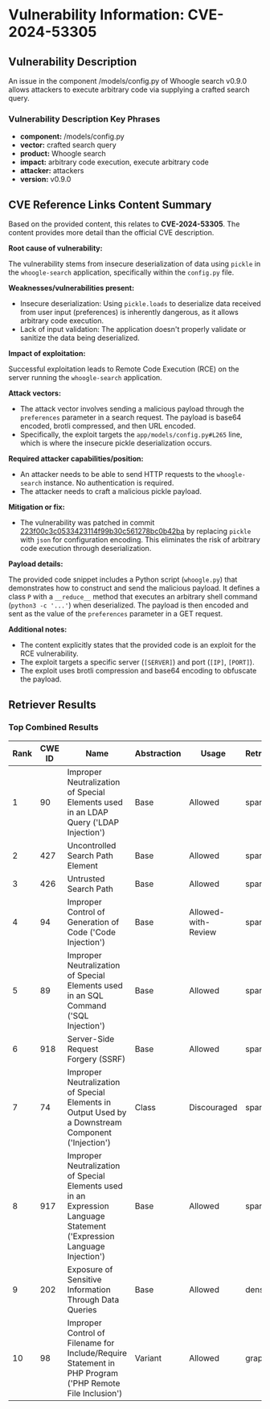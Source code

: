 # Vulnerability Information: CVE-2024-53305

## Vulnerability Description
An issue in the component /models/config.py of Whoogle search v0.9.0 allows attackers to execute arbitrary code via supplying a crafted search query.

### Vulnerability Description Key Phrases
- **component:** /models/config.py
- **vector:** crafted search query
- **product:** Whoogle search
- **impact:** arbitrary code execution, execute arbitrary code
- **attacker:** attackers
- **version:** v0.9.0

## CVE Reference Links Content Summary
Based on the provided content, this relates to **CVE-2024-53305**. The content provides more detail than the official CVE description.

**Root cause of vulnerability:**

The vulnerability stems from insecure deserialization of data using `pickle` in the `whoogle-search` application, specifically within the `config.py` file.

**Weaknesses/vulnerabilities present:**

*   Insecure deserialization: Using `pickle.loads` to deserialize data received from user input (preferences) is inherently dangerous, as it allows arbitrary code execution.
*   Lack of input validation: The application doesn't properly validate or sanitize the data being deserialized.

**Impact of exploitation:**

Successful exploitation leads to Remote Code Execution (RCE) on the server running the `whoogle-search` application.

**Attack vectors:**

*   The attack vector involves sending a malicious payload through the `preferences` parameter in a search request. The payload is base64 encoded, brotli compressed, and then URL encoded.
*   Specifically, the exploit targets the `app/models/config.py#L265` line, which is where the insecure pickle deserialization occurs.

**Required attacker capabilities/position:**

*   An attacker needs to be able to send HTTP requests to the `whoogle-search` instance. No authentication is required.
*   The attacker needs to craft a malicious pickle payload.

**Mitigation or fix:**

*   The vulnerability was patched in commit [223f00c3c0533423114f99b30c561278bc0b42ba](https://github.com/benbusby/whoogle-search/commit/223f00c3c0533423114f99b30c561278bc0b42ba) by replacing `pickle` with `json` for configuration encoding. This eliminates the risk of arbitrary code execution through deserialization.

**Payload details:**

The provided code snippet includes a Python script (`whoogle.py`) that demonstrates how to construct and send the malicious payload. It defines a class `P` with a `__reduce__` method that executes an arbitrary shell command (`python3 -c '...'`) when deserialized. The payload is then encoded and sent as the value of the `preferences` parameter in a GET request.

**Additional notes:**

*   The content explicitly states that the provided code is an exploit for the RCE vulnerability.
*   The exploit targets a specific server (`[SERVER]`) and port (`[IP]`, `[PORT]`).
*   The exploit uses brotli compression and base64 encoding to obfuscate the payload.

## Retriever Results

### Top Combined Results

| Rank | CWE ID | Name | Abstraction | Usage  | Retrievers | Individual Scores |
|------|--------|------|-------------|-------|------------|-------------------|
| 1 | 90 | Improper Neutralization of Special Elements used in an LDAP Query ('LDAP Injection') | Base | Allowed | sparse | 0.049 |
| 2 | 427 | Uncontrolled Search Path Element | Base | Allowed | sparse | 0.045 |
| 3 | 426 | Untrusted Search Path | Base | Allowed | sparse | 0.043 |
| 4 | 94 | Improper Control of Generation of Code ('Code Injection') | Base | Allowed-with-Review | sparse | 0.043 |
| 5 | 89 | Improper Neutralization of Special Elements used in an SQL Command ('SQL Injection') | Base | Allowed | sparse | 0.043 |
| 6 | 918 | Server-Side Request Forgery (SSRF) | Base | Allowed | sparse | 0.041 |
| 7 | 74 | Improper Neutralization of Special Elements in Output Used by a Downstream Component ('Injection') | Class | Discouraged | sparse | 0.041 |
| 8 | 917 | Improper Neutralization of Special Elements used in an Expression Language Statement ('Expression Language Injection') | Base | Allowed | sparse | 0.040 |
| 9 | 202 | Exposure of Sensitive Information Through Data Queries | Base | Allowed | dense | 0.474 |
| 10 | 98 | Improper Control of Filename for Include/Require Statement in PHP Program ('PHP Remote File Inclusion') | Variant | Allowed | graph | 0.003 |

